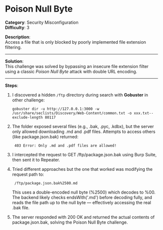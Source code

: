 # Poison Null Byte

**Category**: Security Misconfiguration  
**Difficulty**: 3

**Description**:  
Access a file that is only blocked by poorly implemented file extension filtering.

---

**Solution**:  
This challenge was solved by bypassing an insecure file extension filter using a classic *Poison Null Byte* attack with double URL encoding.

---

**Steps**:

1. I discovered a hidden `/ftp` directory during search with **Gobuster** in other challenge:
   
   ```
   gobuster dir -u http://127.0.0.1:3000 -w /usr/share/seclists/Discovery/Web-Content/common.txt -o xxx.txt--exclude-length 80117
   ```

2. The folder exposed several files (e.g., .bak, .pyc, .kdbx), but the server only allowed downloading .md and .pdf files. Attempts to access others (like package.json.bak) returned:
   
        403 Error: Only .md and .pdf files are allowed!  

3. I intercepted the request to GET /ftp/package.json.bak using Burp Suite, then sent it to Repeater.

4. Tried different approaches but the one that worked was modifying the request path to:
   
        /ftp/package.json.bak%2500.md
   
      This uses a double-encoded null byte (%2500) which decodes to %00. The backend likely checks endsWith('.md') before decoding fully, and reads the file path up to the null byte — effectively accessing the real .bak file.

5. The server responded with 200 OK and returned the actual contents of package.json.bak, solving the Poison Null Byte challenge.